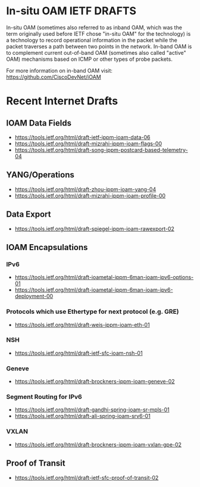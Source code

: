 # In-situ OAM IETF DRAFTS

In-situ OAM (sometimes also referred to as inband OAM, which was the term originally used before IETF chose "in-situ OAM" for the technology) is a technology to record operational
information in the packet while the packet traverses a path between two points
in the network. In-band OAM is to complement current out-of-band OAM (sometimes
also called "active" OAM) mechanisms based on ICMP or other types of probe
packets.

For more information on in-band OAM visit:
https://github.com/CiscoDevNet/iOAM

# Recent Internet Drafts

## IOAM Data Fields

 - https://tools.ietf.org/html/draft-ietf-ippm-ioam-data-06
 - https://tools.ietf.org/html/draft-mizrahi-ippm-ioam-flags-00
 - https://tools.ietf.org/html/draft-song-ippm-postcard-based-telemetry-04

## YANG/Operations

 - https://tools.ietf.org/html/draft-zhou-ippm-ioam-yang-04
 - https://tools.ietf.org/html/draft-mizrahi-ippm-ioam-profile-00

## Data Export

 - https://tools.ietf.org/html/draft-spiegel-ippm-ioam-rawexport-02

## IOAM Encapsulations

### IPv6

 - https://tools.ietf.org/html/draft-ioametal-ippm-6man-ioam-ipv6-options-01
 - https://tools.ietf.org/html/draft-ioametal-ippm-6man-ioam-ipv6-deployment-00

### Protocols which use Ethertype for next protocol (e.g. GRE)
 - https://tools.ietf.org/html/draft-weis-ippm-ioam-eth-01

### NSH
 - https://tools.ietf.org/html/draft-ietf-sfc-ioam-nsh-01

### Geneve
 - https://tools.ietf.org/html/draft-brockners-ippm-ioam-geneve-02

### Segment Routing for IPv6
 - https://tools.ietf.org/html/draft-gandhi-spring-ioam-sr-mpls-01
 - https://tools.ietf.org/html/draft-ali-spring-ioam-srv6-01

### VXLAN
 - https://tools.ietf.org/html/draft-brockners-ippm-ioam-vxlan-gpe-02

## Proof of Transit
 - https://tools.ietf.org/html/draft-ietf-sfc-proof-of-transit-02

